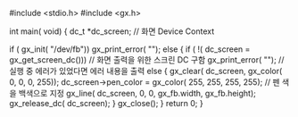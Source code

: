 
#include    <stdio.h>
#include    <gx.h>

int   main( void)
{
   dc_t          *dc_screen;             // 화면 Device Context

   if ( gx_init( "/dev/fb"))     gx_print_error( "");
   else
   {
      if ( !( dc_screen = gx_get_screen_dc()))     // 화면 출력을 위한 스크린 DC 구함
         gx_print_error( "");                      // 실행 중 에러가 있었다면 에러 내용을 출력
      else
      {
         gx_clear( dc_screen, gx_color( 0, 0, 0, 255));
         dc_screen->pen_color  = gx_color( 255, 255, 255, 255);  // 펜 색을 백색으로 지정
         gx_line( dc_screen, 0, 0, gx_fb.width, gx_fb.height);
         gx_release_dc( dc_screen);
      }
      gx_close();
   }
   return   0;
}

